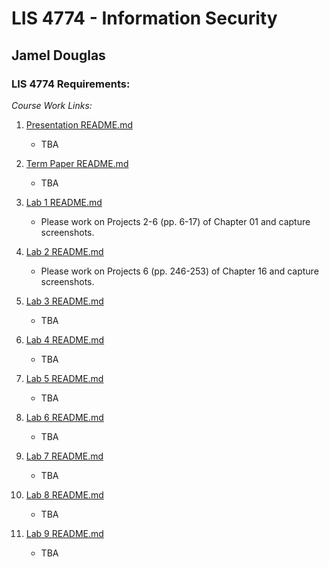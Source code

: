 # LIS 4774 - Information Security
## Jamel Douglas

### LIS 4774 Requirements:

*Course Work Links:*

1. [Presentation README.md](Presentation/README.md "My Presentation README.md file")
    - TBA

2. [Term Paper README.md](Term/README.md "My Term Paper README.md file")
    - TBA

3. [Lab 1 README.md](L1/README.md "My Lab 1 README.md file")
    - Please work on Projects 2-6 (pp. 6-17) of Chapter 01 and capture screenshots.

4. [Lab 2 README.md](L2/README.md "My Lab 2 README.md file")
    - Please work on Projects 6 (pp. 246-253) of Chapter 16 and capture screenshots.

5. [Lab 3 README.md](L3/README.md "My Lab 3 README.md file")
    - TBA

6. [Lab 4 README.md](L4/README.md "My Lab 4 README.md file")
    - TBA

7. [Lab 5 README.md](L5/README.md "My Lab 5 README.md file")
    - TBA

8. [Lab 6 README.md](L6/README.md "My Lab 6 README.md file")
    - TBA

9. [Lab 7 README.md](L7/README.md "My Lab 7 README.md file")
    - TBA

10. [Lab 8 README.md](L8/README.md "My Lab 8 README.md file")
    - TBA

11. [Lab 9 README.md](L9/README.md "My Lab 9 README.md file")
    - TBA